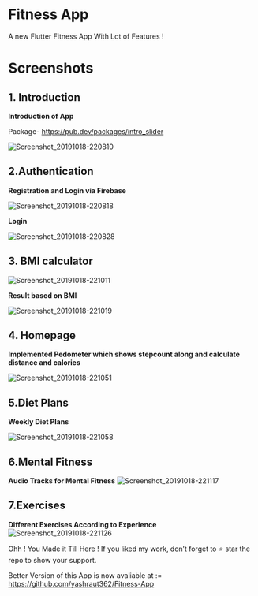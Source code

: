 # Fitness App

A new Flutter Fitness App With Lot of Features !

# Screenshots
## 1. Introduction

**Introduction of App**

Package- https://pub.dev/packages/intro_slider

![Screenshot_20191018-220810](https://user-images.githubusercontent.com/37141368/67114063-a7264f80-f1f8-11e9-96c3-5c8eb42e6ae6.jpg)

## 2.Authentication

**Registration and Login via Firebase**

![Screenshot_20191018-220818](https://user-images.githubusercontent.com/37141368/67114953-b3aba780-f1fa-11e9-95a0-c42ce3aa3df4.jpg)

**Login**

![Screenshot_20191018-220828](https://user-images.githubusercontent.com/37141368/67115070-f79eac80-f1fa-11e9-91ee-9dc4ade2c573.jpg)

## 3. BMI calculator

![Screenshot_20191018-221011](https://user-images.githubusercontent.com/37141368/67115143-2583f100-f1fb-11e9-857e-3ce532149380.jpg)

**Result based on BMI**

![Screenshot_20191018-221019](https://user-images.githubusercontent.com/37141368/67115222-57955300-f1fb-11e9-8d3c-43c45d1502be.jpg)

## 4. Homepage
**Implemented Pedometer which shows stepcount along and calculate distance and calories**

![Screenshot_20191018-221051](https://user-images.githubusercontent.com/37141368/67115832-b4453d80-f1fc-11e9-9be2-8ef58ea1aee0.jpg)

## 5.Diet Plans
**Weekly Diet Plans**

![Screenshot_20191018-221058](https://user-images.githubusercontent.com/37141368/67116198-94624980-f1fd-11e9-9a62-99fc39e8aedd.jpg)


## 6.Mental Fitness
**Audio Tracks for Mental Fitness**
![Screenshot_20191018-221117](https://user-images.githubusercontent.com/37141368/67116367-e3a87a00-f1fd-11e9-96a9-172fa1333476.jpg)


## 7.Exercises
**Different Exercises According to Experience**
![Screenshot_20191018-221126](https://user-images.githubusercontent.com/37141368/67116495-20747100-f1fe-11e9-825a-fcb792e094b8.jpg)

Ohh ! You Made it Till Here ! 
If you liked my work, don’t forget to ⭐ star the repo to show your support.

Better Version of this App is now avaliable at := https://github.com/yashraut362/Fitness-App
